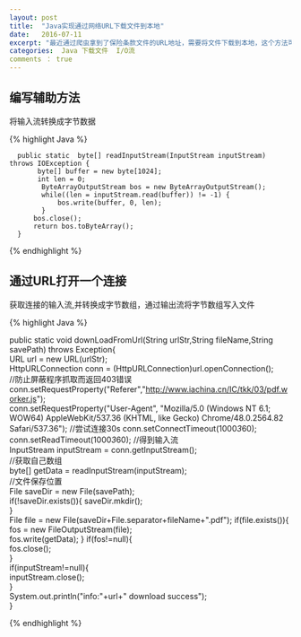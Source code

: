 ```yaml
---
layout: post
title:  "Java实现通过网络URL下载文件到本地"
date:   2016-07-11
excerpt: "最近通过爬虫拿到了保险条款文件的URL地址，需要将文件下载到本地，这个方法可以派上用场"
categories:  Java 下载文件  I/O流
comments ： true
---
```


## 编写辅助方法

将输入流转换成字节数据

{% highlight Java %}
	
	  public static  byte[] readInputStream(InputStream inputStream) throws IOException {    
	       byte[] buffer = new byte[1024];    
	       int len = 0;    
	        ByteArrayOutputStream bos = new ByteArrayOutputStream();    
	        while((len = inputStream.read(buffer)) != -1) {    
	            bos.write(buffer, 0, len);    
	        }    
	      bos.close();    
	      return bos.toByteArray();    
	  }  
	  
{% endhighlight %}

## 通过URL打开一个连接

获取连接的输入流,并转换成字节数组，通过输出流将字节数组写入文件

{% highlight Java %}

public static void  downLoadFromUrl(String urlStr,String fileName,String savePath) throws Exception{  
        URL url = new URL(urlStr);    
        HttpURLConnection conn = (HttpURLConnection)url.openConnection();    
        //防止屏蔽程序抓取而返回403错误  
        conn.setRequestProperty("Referer","http://www.iachina.cn/IC/tkk/03/pdf.worker.js");  
        conn.setRequestProperty("User-Agent", "Mozilla/5.0 (Windows NT 6.1; WOW64) AppleWebKit/537.36 (KHTML, like Gecko) Chrome/48.0.2564.82 Safari/537.36"); 
        //尝试连接30s
		conn.setConnectTimeout(1000*3*60);
		conn.setReadTimeout(1000*3*60);
        //得到输入流  
        InputStream inputStream = conn.getInputStream();    
        //获取自己数组  
        byte[] getData = readInputStream(inputStream);      
        //文件保存位置  
        File saveDir = new File(savePath);  
        if(!saveDir.exists()){
            saveDir.mkdir();  
        }  
        File file = new File(saveDir+File.separator+fileName+".pdf"); 
        if(file.exists()){
            fos = new FileOutputStream(file);       
            fos.write(getData);
        }
        if(fos!=null){  
            fos.close();    
        }  
        if(inputStream!=null){  
            inputStream.close();  
        }  
        System.out.println("info:"+url+" download success");   
    } 
    
{% endhighlight %}
